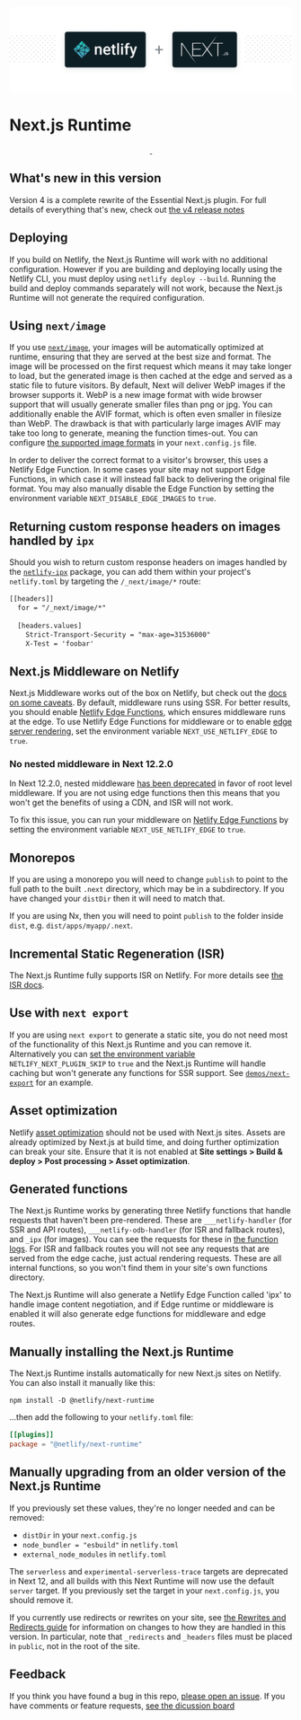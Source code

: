 ![Next.js Runtime](next-on-netlify.png)

# Next.js Runtime

<p align="center">
  <a aria-label="npm version" href="https://www.npmjs.com/package/@netlify/next-runtime">
    <img alt="" src="https://img.shields.io/npm/v/@netlify/next-runtime">
  </a>
  <a aria-label="MIT License" href="https://img.shields.io/npm/l/@netlify/next-runtime">
    <img alt="" src="https://img.shields.io/npm/l/@netlify/next-runtime">
  </a>
</p>

## What's new in this version

Version 4 is a complete rewrite of the Essential Next.js plugin. For full details of everything that's new, check out
[the v4 release notes](https://github.com/netlify/next-runtime/blob/main/docs/release-notes/v4.md)

## Deploying

If you build on Netlify, the Next.js Runtime will work with no additional configuration. However if you are building and
deploying locally using the Netlify CLI, you must deploy using `netlify deploy --build`. Running the build and deploy
commands separately will not work, because the Next.js Runtime will not generate the required configuration.

## Using `next/image`

If you use [`next/image`](https://nextjs.org/docs/basic-features/image-optimization), your images will be automatically
optimized at runtime, ensuring that they are served at the best size and format. The image will be processed on the
first request which means it may take longer to load, but the generated image is then cached at the edge and served as a
static file to future visitors. By default, Next will deliver WebP images if the browser supports it. WebP is a new
image format with wide browser support that will usually generate smaller files than png or jpg. You can additionally
enable the AVIF format, which is often even smaller in filesize than WebP. The drawback is that with particularly large
images AVIF may take too long to generate, meaning the function times-out. You can configure
[the supported image formats](https://nextjs.org/docs/api-reference/next/image#acceptable-formats) in your
`next.config.js` file.

In order to deliver the correct format to a visitor's browser, this uses a Netlify Edge Function. In some cases your
site may not support Edge Functions, in which case it will instead fall back to delivering the original file format. You
may also manually disable the Edge Function by setting the environment variable `NEXT_DISABLE_EDGE_IMAGES` to `true`.

## Returning custom response headers on images handled by `ipx`

Should you wish to return custom response headers on images handled by the
[`netlify-ipx`](https://github.com/netlify/netlify-ipx) package, you can add them within your project's `netlify.toml`
by targeting the `/_next/image/*` route:

```
[[headers]]
  for = "/_next/image/*"

  [headers.values]
    Strict-Transport-Security = "max-age=31536000"
    X-Test = 'foobar'
```

## Next.js Middleware on Netlify

Next.js Middleware works out of the box on Netlify, but check out the
[docs on some caveats](https://github.com/netlify/next-runtime/blob/main/docs/middleware.md). By default, middleware
runs using SSR. For better results, you should enable [Netlify Edge Functions](#netlify-edge-functions), which ensures
middleware runs at the edge. To use Netlify Edge Functions for middleware or to enable
[edge server rendering](https://nextjs.org/blog/next-12-2#edge-server-rendering-experimental), set the environment
variable `NEXT_USE_NETLIFY_EDGE` to `true`.

### No nested middleware in Next 12.2.0

In Next 12.2.0, nested middleware [has been deprecated](https://nextjs.org/docs/messages/middleware-upgrade-guide) in
favor of root level middleware. If you are not using edge functions then this means that you won't get the benefits of
using a CDN, and ISR will not work.

To fix this issue, you can run your middleware on [Netlify Edge Functions](#netlify-edge-functions) by setting the
environment variable `NEXT_USE_NETLIFY_EDGE` to `true`.

## Monorepos

If you are using a monorepo you will need to change `publish` to point to the full path to the built `.next` directory,
which may be in a subdirectory. If you have changed your `distDir` then it will need to match that.

If you are using Nx, then you will need to point `publish` to the folder inside `dist`, e.g. `dist/apps/myapp/.next`.

## Incremental Static Regeneration (ISR)

The Next.js Runtime fully supports ISR on Netlify. For more details see
[the ISR docs](https://github.com/netlify/next-runtime/blob/main/docs/isr.md).

## Use with `next export`

If you are using `next export` to generate a static site, you do not need most of the functionality of this Next.js
Runtime and you can remove it. Alternatively you can
[set the environment variable](https://docs.netlify.com/configure-builds/environment-variables/)
`NETLIFY_NEXT_PLUGIN_SKIP` to `true` and the Next.js Runtime will handle caching but won't generate any functions for
SSR support. See [`demos/next-export`](https://github.com/netlify/next-runtime/tree/main/demos/next-export) for an
example.

## Asset optimization

Netlify [asset optimization](https://docs.netlify.com/site-deploys/post-processing/) should not be used with Next.js
sites. Assets are already optimized by Next.js at build time, and doing further optimization can break your site. Ensure
that it is not enabled at **Site settings > Build & deploy > Post processing > Asset optimization**.

## Generated functions

The Next.js Runtime works by generating three Netlify functions that handle requests that haven't been pre-rendered.
These are `___netlify-handler` (for SSR and API routes), `___netlify-odb-handler` (for ISR and fallback routes), and
`_ipx` (for images). You can see the requests for these in
[the function logs](https://docs.netlify.com/functions/logs/). For ISR and fallback routes you will not see any requests
that are served from the edge cache, just actual rendering requests. These are all internal functions, so you won't find
them in your site's own functions directory.

The Next.js Runtime will also generate a Netlify Edge Function called 'ipx' to handle image content negotiation, and if
Edge runtime or middleware is enabled it will also generate edge functions for middleware and edge routes.

## Manually installing the Next.js Runtime

The Next.js Runtime installs automatically for new Next.js sites on Netlify. You can also install it manually like this:

```shell
npm install -D @netlify/next-runtime
```

...then add the following to your `netlify.toml` file:

```toml
[[plugins]]
package = "@netlify/next-runtime"
```

## Manually upgrading from an older version of the Next.js Runtime

If you previously set these values, they're no longer needed and can be removed:

- `distDir` in your `next.config.js`
- `node_bundler = "esbuild"` in `netlify.toml`
- `external_node_modules` in `netlify.toml`

The `serverless` and `experimental-serverless-trace` targets are deprecated in Next 12, and all builds with this Next
Runtime will now use the default `server` target. If you previously set the target in your `next.config.js`, you should
remove it.

If you currently use redirects or rewrites on your site, see
[the Rewrites and Redirects guide](https://github.com/netlify/next-runtime/blob/main/docs/redirects-rewrites.md) for
information on changes to how they are handled in this version. In particular, note that `_redirects` and `_headers`
files must be placed in `public`, not in the root of the site.

## Feedback

If you think you have found a bug in this repo, [please open an issue](https://github.com/netlify/next-runtime/issues).
If you have comments or feature requests, [see the dicussion board](https://github.com/netlify/next-runtime/discussions)
